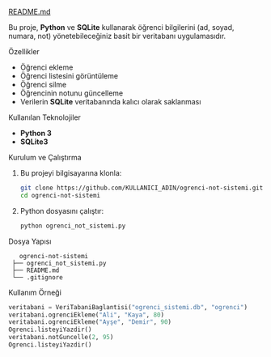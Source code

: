 [README.md](https://github.com/user-attachments/files/21780550/README.md)


Bu proje, **Python** ve **SQLite** kullanarak öğrenci bilgilerini (ad, soyad, numara, not) yönetebileceğiniz basit bir veritabanı uygulamasıdır.

 Özellikler
- Öğrenci ekleme
- Öğrenci listesini görüntüleme
- Öğrenci silme
- Öğrencinin notunu güncelleme
- Verilerin **SQLite** veritabanında kalıcı olarak saklanması

 Kullanılan Teknolojiler
- **Python 3**
- **SQLite3**

 Kurulum ve Çalıştırma
1. Bu projeyi bilgisayarına klonla:
   ```bash
   git clone https://github.com/KULLANICI_ADIN/ogrenci-not-sistemi.git
   cd ogrenci-not-sistemi
   ```
2. Python dosyasını çalıştır:
   ```bash
   python ogrenci_not_sistemi.py
   ```

Dosya Yapısı
```
   ogrenci-not-sistemi
 ├── ogrenci_not_sistemi.py  
 ├── README.md                
 └── .gitignore               
```

 Kullanım Örneği
```python
veritabani = VeriTabaniBaglantisi("ogrenci_sistemi.db", "ogrenci")
veritabani.ogrenciEkleme("Ali", "Kaya", 80)
veritabani.ogrenciEkleme("Ayşe", "Demir", 90)
Ogrenci.listeyiYazdir()
veritabani.notGuncelle(2, 95)
Ogrenci.listeyiYazdir()
```


